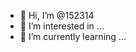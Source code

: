 - 👋 Hi, I’m @152314
- 👀 I’m interested in ...
- 🌱 I’m currently learning ...
  

<!---
152314/152314 is a ✨ special ✨ repository because its `README.md` (this file) appears on your GitHub profile.
You can click the Preview link to take a look at your changes.
--->
